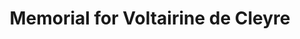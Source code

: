 ---
pid: LLB61
title: Memorial for Voltairine de Cleyre
location_transcription: Fairmount and 8th Street
zipcode: '19123'
outside_phl: 
neighborhood: Northern Liberties,Loft District
age: '61'
age_range: 60-69
instagram: 
image_file_name: LLB_61.jpg
proposal_transcription: The great American feminist and activist that lived in Northern
  Liberties.
topic: Figure,History,Social Justice,Women
topic_summary: 0, 0, 0, 0
type: Other No Form
keywords_other: 
credit: 
image_labels: 
twitter: 
facebook: 
permalink: "/monuments/llb61/"
layout: item-page
---